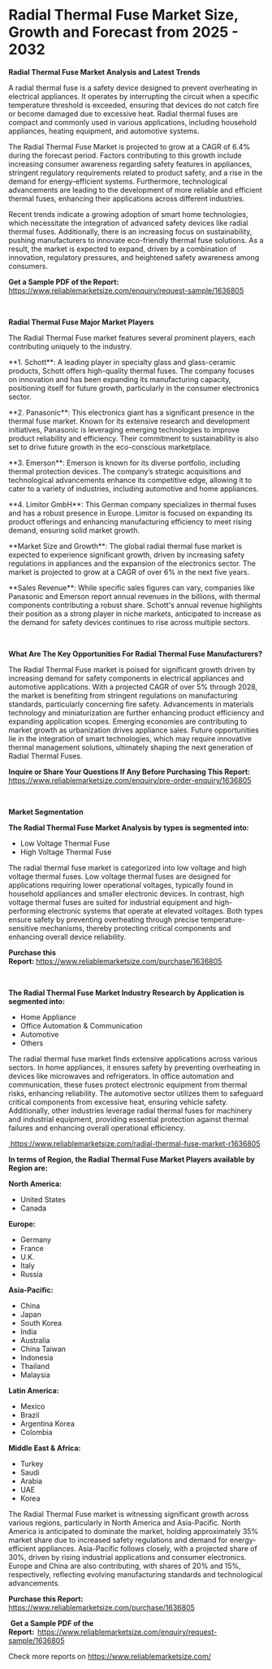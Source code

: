 <p><h1>Radial Thermal Fuse Market Size, Growth and Forecast from 2025 - 2032</h1></p><p><strong>Radial Thermal Fuse Market Analysis and Latest Trends</strong></p>
<p><p>A radial thermal fuse is a safety device designed to prevent overheating in electrical appliances. It operates by interrupting the circuit when a specific temperature threshold is exceeded, ensuring that devices do not catch fire or become damaged due to excessive heat. Radial thermal fuses are compact and commonly used in various applications, including household appliances, heating equipment, and automotive systems.</p><p>The Radial Thermal Fuse Market is projected to grow at a CAGR of 6.4% during the forecast period. Factors contributing to this growth include increasing consumer awareness regarding safety features in appliances, stringent regulatory requirements related to product safety, and a rise in the demand for energy-efficient systems. Furthermore, technological advancements are leading to the development of more reliable and efficient thermal fuses, enhancing their applications across different industries.</p><p>Recent trends indicate a growing adoption of smart home technologies, which necessitate the integration of advanced safety devices like radial thermal fuses. Additionally, there is an increasing focus on sustainability, pushing manufacturers to innovate eco-friendly thermal fuse solutions. As a result, the market is expected to expand, driven by a combination of innovation, regulatory pressures, and heightened safety awareness among consumers.</p></p>
<p><strong>Get a Sample PDF of the Report:&nbsp;</strong> <a href="https://www.reliablemarketsize.com/enquiry/request-sample/1636805?utm_campaign=3120&utm_medium=2&utm_source=Github&utm_content=ia&utm_term=31032025&utm_id=radial-thermal-fuse">https://www.reliablemarketsize.com/enquiry/request-sample/1636805</a></p>
<p>&nbsp;</p>
<p><strong>Radial Thermal Fuse Major Market Players</strong></p>
<p><p>The Radial Thermal Fuse market features several prominent players, each contributing uniquely to the industry. </p><p>**1. Schott**: A leading player in specialty glass and glass-ceramic products, Schott offers high-quality thermal fuses. The company focuses on innovation and has been expanding its manufacturing capacity, positioning itself for future growth, particularly in the consumer electronics sector. </p><p>**2. Panasonic**: This electronics giant has a significant presence in the thermal fuse market. Known for its extensive research and development initiatives, Panasonic is leveraging emerging technologies to improve product reliability and efficiency. Their commitment to sustainability is also set to drive future growth in the eco-conscious marketplace.</p><p>**3. Emerson**: Emerson is known for its diverse portfolio, including thermal protection devices. The company’s strategic acquisitions and technological advancements enhance its competitive edge, allowing it to cater to a variety of industries, including automotive and home appliances.</p><p>**4. Limitor GmbH**: This German company specializes in thermal fuses and has a robust presence in Europe. Limitor is focused on expanding its product offerings and enhancing manufacturing efficiency to meet rising demand, ensuring solid market growth.</p><p>**Market Size and Growth**: The global radial thermal fuse market is expected to experience significant growth, driven by increasing safety regulations in appliances and the expansion of the electronics sector. The market is projected to grow at a CAGR of over 6% in the next five years.</p><p>**Sales Revenue**: While specific sales figures can vary, companies like Panasonic and Emerson report annual revenues in the billions, with thermal components contributing a robust share. Schott's annual revenue highlights their position as a strong player in niche markets, anticipated to increase as the demand for safety devices continues to rise across multiple sectors.</p></p>
<p>&nbsp;</p>
<p><strong>What Are The Key Opportunities For Radial Thermal Fuse Manufacturers?</strong></p>
<p><p>The Radial Thermal Fuse market is poised for significant growth driven by increasing demand for safety components in electrical appliances and automotive applications. With a projected CAGR of over 5% through 2028, the market is benefiting from stringent regulations on manufacturing standards, particularly concerning fire safety. Advancements in materials technology and miniaturization are further enhancing product efficiency and expanding application scopes. Emerging economies are contributing to market growth as urbanization drives appliance sales. Future opportunities lie in the integration of smart technologies, which may require innovative thermal management solutions, ultimately shaping the next generation of Radial Thermal Fuses.</p></p>
<p><strong>Inquire or Share Your Questions If Any Before Purchasing This Report:</strong> <a href="https://www.reliablemarketsize.com/enquiry/pre-order-enquiry/1636805?utm_campaign=3120&utm_medium=2&utm_source=Github&utm_content=ia&utm_term=31032025&utm_id=radial-thermal-fuse">https://www.reliablemarketsize.com/enquiry/pre-order-enquiry/1636805</a></p>
<p>&nbsp;</p>
<p><strong>Market Segmentation</strong></p>
<p><strong>The Radial Thermal Fuse Market Analysis by types is segmented into:</strong></p>
<p><ul><li>Low Voltage Thermal Fuse</li><li>High Voltage Thermal Fuse</li></ul></p>
<p><p>The radial thermal fuse market is categorized into low voltage and high voltage thermal fuses. Low voltage thermal fuses are designed for applications requiring lower operational voltages, typically found in household appliances and smaller electronic devices. In contrast, high voltage thermal fuses are suited for industrial equipment and high-performing electronic systems that operate at elevated voltages. Both types ensure safety by preventing overheating through precise temperature-sensitive mechanisms, thereby protecting critical components and enhancing overall device reliability.</p></p>
<p><strong>Purchase this Report:&nbsp;</strong><a href="https://www.reliablemarketsize.com/purchase/1636805?utm_campaign=3120&utm_medium=2&utm_source=Github&utm_content=ia&utm_term=31032025&utm_id=radial-thermal-fuse">https://www.reliablemarketsize.com/purchase/1636805</a></p>
<p>&nbsp;</p>
<p><strong>The Radial Thermal Fuse Market Industry Research by Application is segmented into:</strong></p>
<p><ul><li>Home Appliance</li><li>Office Automation & Communication</li><li>Automotive</li><li>Others</li></ul></p>
<p><p>The radial thermal fuse market finds extensive applications across various sectors. In home appliances, it ensures safety by preventing overheating in devices like microwaves and refrigerators. In office automation and communication, these fuses protect electronic equipment from thermal risks, enhancing reliability. The automotive sector utilizes them to safeguard critical components from excessive heat, ensuring vehicle safety. Additionally, other industries leverage radial thermal fuses for machinery and industrial equipment, providing essential protection against thermal failures and enhancing overall operational efficiency.</p></p>
<p><a href="https://www.reliablemarketsize.com/radial-thermal-fuse-market-r1636805?utm_campaign=3120&utm_medium=2&utm_source=Github&utm_content=ia&utm_term=31032025&utm_id=radial-thermal-fuse">&nbsp;https://www.reliablemarketsize.com/radial-thermal-fuse-market-r1636805</a></p>
<p><strong>In terms of Region, the Radial Thermal Fuse Market Players available by Region are:</strong></p>
<p>
    <p> <strong> North America: </strong>
        <ul>
            <li>United States</li>
            <li>Canada</li>
        </ul>
        </p> 
    <p> <strong> Europe: </strong>
        <ul>
            <li>Germany</li>
            <li>France</li>
            <li>U.K.</li>
            <li>Italy</li>
            <li>Russia</li>
        </ul>
        </p> 
    <p> <strong> Asia-Pacific: </strong>
        <ul>
            <li>China</li>
            <li>Japan</li>
            <li>South Korea</li>
            <li>India</li>
            <li>Australia</li>
            <li>China Taiwan</li>
            <li>Indonesia</li>
            <li>Thailand</li>
            <li>Malaysia</li>
        </ul>
        </p> 
    <p> <strong> Latin America: </strong>
        <ul>
            <li>Mexico</li>
            <li>Brazil</li>
            <li>Argentina Korea</li>
            <li>Colombia</li>
        </ul>
        </p> 
    <p> <strong> Middle East & Africa: </strong>
        <ul>
            <li>Turkey</li>
            <li>Saudi</li>
            <li>Arabia</li>
            <li>UAE</li>
            <li>Korea</li>
        </ul>
    </p>
    </p>
<p><p>The Radial Thermal Fuse market is witnessing significant growth across various regions, particularly in North America and Asia-Pacific. North America is anticipated to dominate the market, holding approximately 35% market share due to increased safety regulations and demand for energy-efficient appliances. Asia-Pacific follows closely, with a projected share of 30%, driven by rising industrial applications and consumer electronics. Europe and China are also contributing, with shares of 20% and 15%, respectively, reflecting evolving manufacturing standards and technological advancements.</p></p>
<p><strong>Purchase this Report: </strong><a href="https://www.reliablemarketsize.com/purchase/1636805?utm_campaign=3120&utm_medium=2&utm_source=Github&utm_content=ia&utm_term=31032025&utm_id=radial-thermal-fuse">https://www.reliablemarketsize.com/purchase/1636805</a></p>
<p>&nbsp;<strong>Get a Sample PDF of the Report:&nbsp;&nbsp;</strong><a href="https://www.reliablemarketsize.com/enquiry/request-sample/1636805?utm_campaign=3120&utm_medium=2&utm_source=Github&utm_content=ia&utm_term=31032025&utm_id=radial-thermal-fuse">https://www.reliablemarketsize.com/enquiry/request-sample/1636805</a></p>
<p><strong></strong></p>
<p>Check more reports on <a href="https://www.reliablemarketsize.com/?utm_campaign=3120&utm_medium=2&utm_source=Github&utm_content=ia&utm_term=31032025&utm_id=radial-thermal-fuse">https://www.reliablemarketsize.com/</a></p>